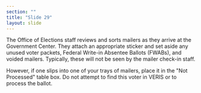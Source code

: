 ```yaml
---
section: ""
title: "Slide 29"
layout: slide
---
```


The Office of Elections staff reviews and sorts mailers as they arrive at the Government Center. They attach an appropriate sticker and set aside any unused voter packets, Federal Write-in Absentee Ballots (FWABs), and voided mailers. Typically, these will not be seen by the mailer check-in staff.

However, if one slips into one of your trays of mailers, place it in the "Not Processed" table box. Do not attempt to find this voter in VERIS or to process the ballot.